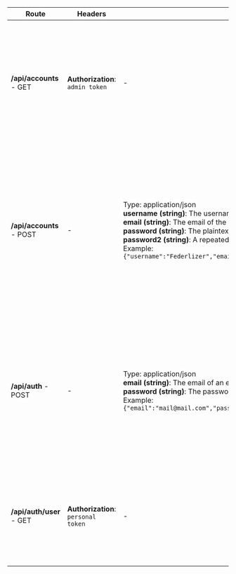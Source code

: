 |Route|Headers|Body|Responses|Description|
|-----|-------|----|---------|-----------|
|**/api/accounts** - GET|**Authorization**: `admin token`<br/>|-|**200**: Returns all accounts saved in the database<br/>**401**: Not authenticated<br/>**500**: Any other server error accompanied with an error message in the response body<br/>|Returns all accounts saved on the database.|
**/api/accounts** - POST|-|Type: application/json<br/>**username (string)**: The username of the account<br/>**email (string)**: The email of the new account<br/>**password (string)**: The plaintext password for the new account<br/>**password2 (string)**: A repeated instance of the password field. Must be the same<br/>Example:<br/>```{"username":"Federlizer","email":"mail@mail.com","password":"12345","password2":"12345"}```|**200**: Returns 'success: true' json object. This means that the user was successfuly registered<br/>**400**: One or more of the required fields is missing or incorrectly formatted<br/>**409**: Email is already being used by another account<br/>|Tries to register a new accout.|
**/api/auth** - POST|-|Type: application/json<br/>**email (string)**: The email of an existing account<br/>**password (string)**: The password for the account<br/>Example:<br/>```{"email":"mail@mail.com","password":"12345"}```|**200**: Authentication successful. JWT is sent with the respective account information<br/>**400**: One or more of the required fields is missing or incorrectly formatted<br/>**401**: Email or password is incorrect<br/>|Tries to authenticate an account and sends back a token if authentication is successful.|
**/api/auth/user** - GET|**Authorization**: `personal token`<br/>|-|**200**: Returns a JSON object with account information EXCEPT the password<br/>**401**: Not authenticated<br/>|Checks the token sent with the request and returns the account info EXCLUDING the password or the password hash.|
